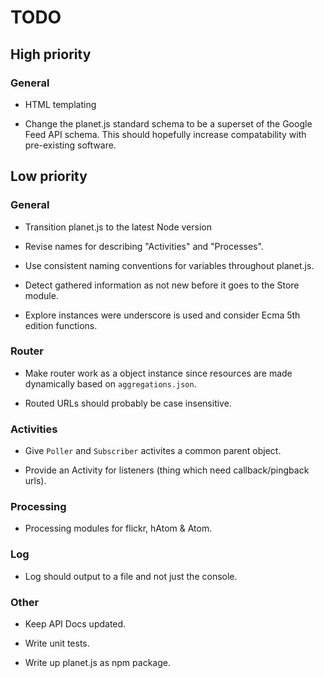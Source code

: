 # TODO

## High priority

### General

- HTML templating

- Change the planet.js standard schema to be a superset of the Google Feed API schema. This
should hopefully increase compatability with pre-existing software.

## Low priority

### General

- Transition planet.js to the latest Node version

- Revise names for describing "Activities" and "Processes".

- Use consistent naming conventions for variables throughout planet.js.

- Detect gathered information as not new before it goes to the Store module.

- Explore instances were underscore is used and consider Ecma 5th edition functions.

### Router

- Make router work as a object instance since resources are made dynamically
based on `aggregations.json`.

- Routed URLs should probably be case insensitive.

### Activities

- Give `Poller` and `Subscriber` activites a common parent object.

- Provide an Activity for listeners (thing which need callback/pingback urls).

### Processing

- Processing modules for flickr, hAtom & Atom.

### Log

- Log should output to a file and not just the console.

### Other

- Keep API Docs updated.

- Write unit tests.

- Write up planet.js as npm package.
